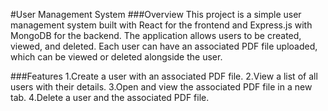 #User Management System
###Overview
This project is a simple user management system built with React for the frontend and Express.js with MongoDB for the backend. The application allows users to be created, viewed, and deleted. Each user can have an associated PDF file uploaded, which can be viewed or deleted alongside the user.

###Features
1.Create a user with an associated PDF file.
2.View a list of all users with their details.
3.Open and view the associated PDF file in a new tab.
4.Delete a user and the associated PDF file.
